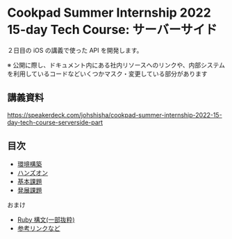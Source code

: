 # Cookpad Summer Internship 2022 15-day Tech Course: サーバーサイド

２日目の iOS の講義で使った API を開発します。

※ 公開に際し、ドキュメント内にある社内リソースへのリンクや、内部システムを利用しているコードなどいくつかマスク・変更している部分があります

## 講義資料

https://speakerdeck.com/johshisha/cookpad-summer-internship-2022-15-day-tech-course-serverside-part

## 目次

- [環境構築](./01-setup.md)
- [ハンズオン](./02-hands-on.md)
- [基本課題](./03-basic.md)
- [発展課題](./04-advanced.md)

おまけ
- [Ruby 構文(一部抜粋)](./ruby_syntax.md)
- [参考リンクなど](./appendix.md)
